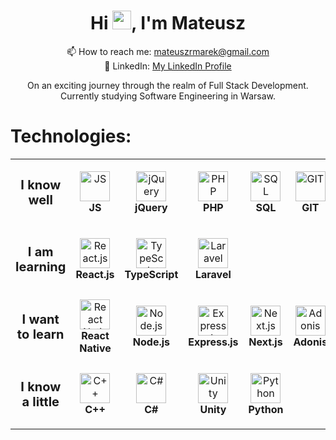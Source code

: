 <h1 align="center">Hi <img src="https://raw.githubusercontent.com/MartinHeinz/MartinHeinz/master/wave.gif" width="30px">, I'm Mateusz</h1>

<p align="center">
  📫 How to reach me: <a href="mailto:mateuszrmarek@gmail.com">mateuszrmarek@gmail.com</a>
  <br>
  🔗 LinkedIn: <a href="https://www.linkedin.com/in/mateusz-marek-679606236/">My LinkedIn Profile</a>
</p>

<p align="center">
    On an exciting journey through the realm of Full Stack Development.
    <br> 
    Currently studying Software Engineering in Warsaw.
</p>

# Technologies:

<table>
  <tr>
    <td align="center" height="108" width="108">
      <strong style='font-size: 20px'>I know well</strong>
    </td>
     <td align="center" height="108" width="108">
        <img src="https://cdn.jsdelivr.net/gh/devicons/devicon/icons/javascript/javascript-original.svg"
        width="48"
        height="48"
        alt="JS">
        <br /><strong>JS</strong>
    </td> 
    <td align="center" height="108" width="108">
        <img src="https://cdn.jsdelivr.net/gh/devicons/devicon/icons/jquery/jquery-original.svg"
        width="48"
        height="48"
        alt="jQuery">
        <br /><strong>jQuery</strong>
    </td> 
    <td align="center" height="108" width="108">
        <img src="https://cdn.jsdelivr.net/gh/devicons/devicon/icons/php/php-original.svg"
        width="48"
        height="48"
        alt="PHP">
        <br /><strong>PHP</strong>
    </td>
    <td align="center" height="108" width="108">
        <img src="https://cdn.jsdelivr.net/gh/devicons/devicon/icons/mysql/mysql-original.svg"
        width="48"
        height="48"
        alt="SQL">
        <br /><strong>SQL</strong>
    </td>
    <td align="center" height="108" width="108">
        <img src="https://cdn.jsdelivr.net/gh/devicons/devicon/icons/git/git-original.svg"
        width="48"
        height="48"
        alt="GIT">
        <br /><strong>GIT</strong>
    </td>
    <td align="center" height="108" width="108">
        <img src="https://cdn.jsdelivr.net/gh/devicons/devicon/icons/html5/html5-original.svg"
        width="48"
        height="48"
        alt="HTML">
        <br /><strong>HTML</strong>
    </td>
    <td align="center" height="108" width="108">
      <img src="https://cdn.jsdelivr.net/gh/devicons/devicon/icons/css3/css3-original.svg"
      width="48"
      height="48"
      alt="CSS">
      <br /><strong>CSS</strong>
    </td>
  </tr>
  
  <tr>
    <td align="center" height="108" width="108">
      <strong style='font-size: 20px'>I am learning</strong>
    </td>
     <td align="center" height="108" width="108">
        <img src="https://cdn.jsdelivr.net/gh/devicons/devicon/icons/react/react-original.svg"
        width="48"
        height="48"
        alt="React.js">
        <br /><strong>React.js</strong>
      </td> 
    <td align="center" height="108" width="108">
        <img src="https://cdn.jsdelivr.net/gh/devicons/devicon/icons/typescript/typescript-original.svg"
        width="48"
        height="48"
        alt="TypeScript">
        <br /><strong>TypeScript</strong>
      </td>
    <td align="center" height="108" width="108">
        <img src="https://cdn.jsdelivr.net/gh/devicons/devicon/icons/laravel/laravel-plain.svg"
        width="48"
        height="48"
        alt="Laravel">
        <br /><strong>Laravel</strong>
    </td>
  </tr>

  <tr>
    <td align="center" height="108" width="108">
      <strong style='font-size: 20px'>I want to learn</strong>
    </td>
     <td align="center" height="108" width="108">
        <img src="https://cdn.jsdelivr.net/gh/devicons/devicon/icons/react/react-original.svg"
        width="48"
        height="48"
        alt="React Native">
        <br /><strong>React Native</strong>
      </td> 
    <td align="center" height="108" width="108">
        <img src="https://cdn.jsdelivr.net/gh/devicons/devicon/icons/nodejs/nodejs-original.svg"
        width="48"
        height="48"
        alt="Node.js">
        <br /><strong>Node.js</strong>
      </td>
    <td align="center" height="108" width="108">
        <img src="https://cdn.jsdelivr.net/gh/devicons/devicon/icons/express/express-original.svg"
        width="48"
        height="48"
        alt="Express.js">
        <br /><strong>Express.js</strong>
    </td>
    <td align="center" height="108" width="108">
        <img src="https://cdn.jsdelivr.net/gh/devicons/devicon/icons/nextjs/nextjs-original.svg"
        width="48"
        height="48"
        alt="Next.js">
        <br /><strong>Next.js</strong>
    </td>
    <td align="center" height="108" width="108">
        <img src="https://cdn.jsdelivr.net/gh/devicons/devicon/icons/adonisjs/adonisjs-original.svg"
        width="48"
        height="48"
        alt="Adonis">
        <br /><strong>Adonis</strong>
    </td>
    <td align="center" height="108" width="108">
        <img src="https://cdn.jsdelivr.net/gh/devicons/devicon/icons/symfony/symfony-original.svg"
        width="48"
        height="48"
        alt="Symphony">
        <br /><strong>Symphony</strong>
    </td>
    <td align="center" height="108" width="108">
      <img src="https://cdn.jsdelivr.net/gh/devicons/devicon/icons/postgresql/postgresql-original.svg"
      width="48"
      height="48"
      alt="PostgreSQL">
      <br /><strong>PostgreSQL</strong>
    </td>
  </tr>
  
  <tr>
    <td align="center" height="108" width="108">
      <strong style='font-size: 20px'>I know a little</strong>
    </td>
     <td align="center" height="108" width="108">
        <img src="https://cdn.jsdelivr.net/gh/devicons/devicon/icons/cplusplus/cplusplus-original.svg"
        width="48"
        height="48"
        alt="C++">
        <br /><strong>C++</strong>
      </td> 
    <td align="center" height="108" width="108">
        <img src="https://cdn.jsdelivr.net/gh/devicons/devicon/icons/csharp/csharp-original.svg"
        width="48"
        height="48"
        alt="C#">
        <br /><strong>C#</strong>
      </td>
    <td align="center" height="108" width="108">
      <img src="https://cdn.jsdelivr.net/gh/devicons/devicon/icons/unity/unity-original.svg"
      width="48"
      height="48"
      alt="Unity">
      <br /><strong>Unity</strong>
    </td>
    <td align="center" height="108" width="108">
      <img src="https://cdn.jsdelivr.net/gh/devicons/devicon/icons/python/python-original.svg"
      width="48"
      height="48"
      alt="Python">
      <br /><strong>Python</strong>
    </td>
  </tr>
</table>
